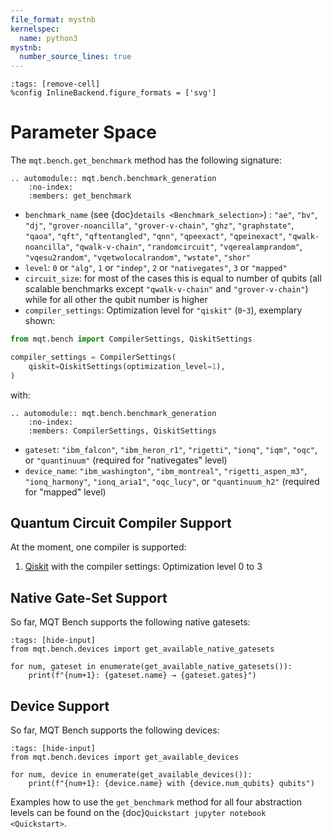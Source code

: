 ```yaml
---
file_format: mystnb
kernelspec:
  name: python3
mystnb:
  number_source_lines: true
---
```


```{code-cell} ipython3
:tags: [remove-cell]
%config InlineBackend.figure_formats = ['svg']
```

# Parameter Space

The `mqt.bench.get_benchmark` method has the following signature:

```{eval-rst}
.. automodule:: mqt.bench.benchmark_generation
    :no-index:
    :members: get_benchmark
```

- `benchmark_name` (see {doc}`details <Benchmark_selection>`) : `"ae"`, `"bv"`, `"dj"`, `"grover-noancilla"`, `"grover-v-chain"`, `"ghz"`, `"graphstate"`,
  `"qaoa"`, `"qft"`, `"qftentangled"`, `"qnn"`, `"qpeexact"`, `"qpeinexact"`,
  `"qwalk-noancilla"`, `"qwalk-v-chain"`, `"randomcircuit"`, `"vqerealamprandom"`, `"vqesu2random"`, `"vqetwolocalrandom"`,
  `"wstate"`, `"shor"`
- `level`: `0` or `"alg"`, `1` or `"indep"`, `2` or `"nativegates"`, `3` or `"mapped"`
- `circuit_size`: for most of the cases this is equal to number of qubits
  (all scalable benchmarks except `"qwalk-v-chain"` and `"grover-v-chain"`) while for all other the qubit number is higher
- `compiler_settings`: Optimization level for `"qiskit"` (`0`-`3`), exemplary shown:

```python
from mqt.bench import CompilerSettings, QiskitSettings

compiler_settings = CompilerSettings(
    qiskit=QiskitSettings(optimization_level=1),
)
```

with:

```{eval-rst}
.. automodule:: mqt.bench.benchmark_generation
    :no-index:
    :members: CompilerSettings, QiskitSettings
```

- `gateset`: `"ibm_falcon"`, `"ibm_heron_r1"`, `"rigetti"`, `"ionq"`, `"iqm"`, `"oqc"`, or `"quantinuum"` (required for "nativegates" level)
- `device_name`: `"ibm_washington"`, `"ibm_montreal"`, `"rigetti_aspen_m3"`, `"ionq_harmony"`, `"ionq_aria1"`, `"oqc_lucy"`, or `"quantinuum_h2"` (required for "mapped" level)

## Quantum Circuit Compiler Support

At the moment, one compiler is supported:

1. [Qiskit](https://qiskit.org/documentation/) with the compiler settings: Optimization level 0 to 3

## Native Gate-Set Support

So far, MQT Bench supports the following native gatesets:

```{code-cell} ipython3
:tags: [hide-input]
from mqt.bench.devices import get_available_native_gatesets

for num, gateset in enumerate(get_available_native_gatesets()):
    print(f"{num+1}: {gateset.name} → {gateset.gates}")
```

## Device Support

So far, MQT Bench supports the following devices:

```{code-cell} ipython3
:tags: [hide-input]
from mqt.bench.devices import get_available_devices

for num, device in enumerate(get_available_devices()):
    print(f"{num+1}: {device.name} with {device.num_qubits} qubits")
```

Examples how to use the `get_benchmark` method for all four abstraction levels can be found on the {doc}`Quickstart jupyter notebook <Quickstart>`.

